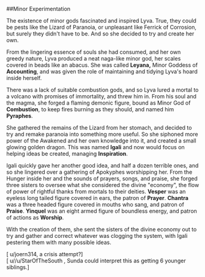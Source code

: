 ##Minor Experimentation     

The existence of minor gods fascinated and inspired Lyva. True, they could be pests like the Lizard of Paranoia, or unpleasant like Ferrick of Corrosion, but surely they didn't have to be. And so she decided to try and create her own.    

From the lingering essence of souls she had consumed, and her own greedy nature, Lyva produced a neat naga-like minor god, her scales covered in beads like an abacus. She was called **Leyana,** Minor Goddess of **Accounting**, and was given the role of maintaining and tidying Lyva's hoard inside herself.       

There was a lack of suitable combustion gods, and so Lyva lured a mortal to a volcano with promises of immortality, and threw him in. From his soul and the magma, she forged a flaming demonic figure, bound as Minor God of **Combustion**, to keep fires burning as they should, and named him **Pyraphes**.     

She gathered the remains of the Lizard from her stomach, and decided to try and remake paranoia into something more useful. So she siphoned more power of the Awakened and her own knowledge into it, and created a small glowing golden dragon. This was named **Igali** and now would focus on helping ideas be created, managing **Inspiration**.    

Igali quickly gave her another good idea, and half a dozen terrible ones, and so she lingered over a gathering of Apokyphes worshipping her. From the Hunger inside her and the sounds of prayers, songs, and praise, she forged three sisters to oversee what she considered the divine "economy", the flow of power of rightful thanks from mortals to their deities. **Vesper** was an eyeless long tailed figure covered in ears, the patron of **Prayer**. **Chantra** was a three headed figure covered in mouths who sang, and patron of **Praise**. **Yinquel** was an eight armed figure of boundless energy, and patron of actions as **Worship**.     

With the creation of them, she sent the sisters of the divine economy out to try and gather and correct whatever was clogging the system, with Igali pestering them with many possible ideas.      

[ u/joern314, a crisis attempt?]      
[ u//u/StarOfTheSouth , Sunda could interpret this as getting 6 younger siblings.]
